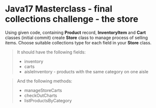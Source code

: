 # Java17 Masterclass - final collections challenge - the store

Using given code, containing **Product** record, **InventoryItem** and **Cart** classes (initial commit) 
create **Store** class to manage process of selling items. Choose suitable collections type for  each
field in your **Store** class.

> It should have the following fields:
> * inventory
> * carts
> * aisleInventory - products with the same category on one aisle

> And the following methods:
> * manageStoreCarts
> * checkOutCharts
> * listProductsByCategory